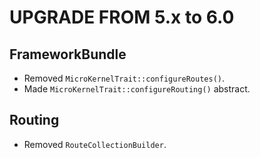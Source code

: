 UPGRADE FROM 5.x to 6.0
=======================

FrameworkBundle
---------------

 * Removed `MicroKernelTrait::configureRoutes()`.
 * Made `MicroKernelTrait::configureRouting()` abstract.

Routing
-------

 * Removed `RouteCollectionBuilder`.
